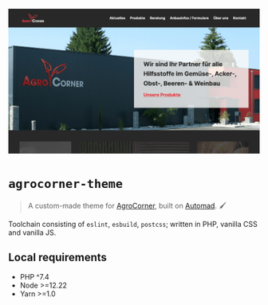 <p align="center">
  <img src="source/theme.png" width="600">
</p>

# `agrocorner-theme`

> A custom-made theme for [AgroCorner](https://agrocorner.ch), built on [Automad](https://automad.org). 🖌

Toolchain consisting of `eslint`, `esbuild`, `postcss`; written in PHP, vanilla CSS and vanilla JS.

## Local requirements

* PHP ^7.4
* Node >=12.22
* Yarn >=1.0
